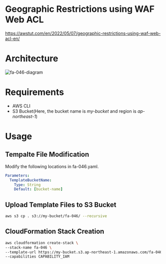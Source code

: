 # Geographic Restrictions using WAF Web ACL

https://awstut.com/en/2022/05/07/geographic-restrictions-using-waf-web-acl-en/

# Architecture

![fa-046-diagram](https://user-images.githubusercontent.com/84276199/201520878-172f850e-b082-4235-a7c7-064be9556301.png)

# Requirements

* AWS CLI
* S3 Bucket(Here, the bucket name is *my-bucket* and region is *ap-northeast-1*)

# Usage

## Tempalte File Modification

Modify the following locations in fa-046.yaml.

```yaml
Parameters:
  TemplateBucketName:
    Type: String
    Default: [bucket-name]
```

## Upload  Template Files to S3 Bucket

```bash
aws s3 cp . s3://my-bucket/fa-046/ --recursive
```

## CloudFormation Stack Creation

```bash
aws cloudformation create-stack \
--stack-name fa-046 \
--template-url https://my-bucket.s3.ap-northeast-1.amazonaws.com/fa-046/fa-046.yaml \
--capabilities CAPABILITY_IAM
```
